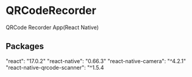 # QRCodeRecorder
QRCode Recorder App(React Native)

## Packages

"react": "17.0.2"
"react-native": "0.66.3"
"react-native-camera": "^4.2.1"
"react-native-qrcode-scanner": "^1.5.4
